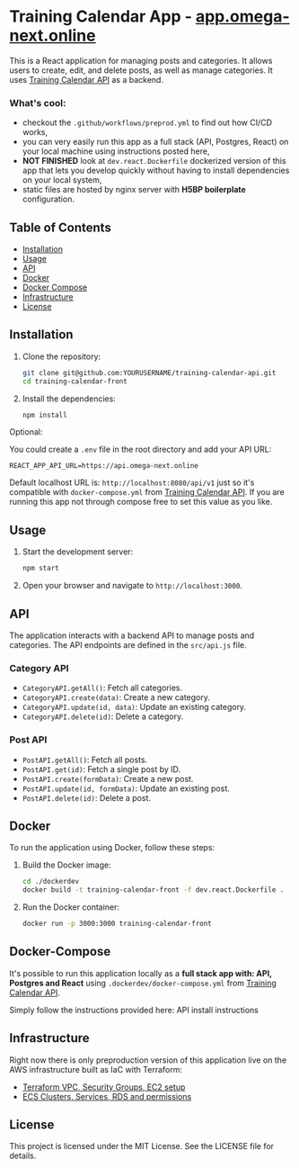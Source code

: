 # Training Calendar App - [app.omega-next.online](https://app.omega-next.online)

This is a React application for managing posts and categories. It allows users to create, edit, and delete posts, as well as manage categories. It uses [Training Calendar API](https://github.com/ziggrin/training-calendar-api) as a backend.

### What's cool:
- checkout the ```.github/workflows/preprod.yml``` to find out how CI/CD works,
- you can very easily run this app as a full stack (API, Postgres, React) on your local machine using instructions posted here,
- **NOT FINISHED** look at ```dev.react.Dockerfile``` dockerized version of this app that lets you develop quickly without having to install dependencies on your local system,
- static files are hosted by nginx server with **H5BP boilerplate** configuration.

## Table of Contents

- [Installation](#installation)
- [Usage](#usage)
- [API](#api)
- [Docker](#docker)
- [Docker Compose](#docker-compose)
- [Infrastructure](#infrastructure)
- [License](#license)

## Installation

1. Clone the repository:

    ```sh
    git clone git@github.com:YOURUSERNAME/training-calendar-api.git
    cd training-calendar-front
    ```

2. Install the dependencies:

    ```sh
    npm install
    ```

Optional: 

You could create a `.env` file in the root directory and add your API URL:

```env
REACT_APP_API_URL=https://api.omega-next.online
```
Default localhost URL is: `http://localhost:8080/api/v1` just so it's compatible with ```docker-compose.yml``` from [Training Calendar API](https://github.com/ziggrin/training-calendar-api). If you are running this app not through compose free to set this value as you like.

## Usage

1. Start the development server:

    ```sh
    npm start
    ```

2. Open your browser and navigate to `http://localhost:3000`.

## API

The application interacts with a backend API to manage posts and categories. The API endpoints are defined in the `src/api.js` file.

### Category API

- `CategoryAPI.getAll()`: Fetch all categories.
- `CategoryAPI.create(data)`: Create a new category.
- `CategoryAPI.update(id, data)`: Update an existing category.
- `CategoryAPI.delete(id)`: Delete a category.

### Post API

- `PostAPI.getAll()`: Fetch all posts.
- `PostAPI.get(id)`: Fetch a single post by ID.
- `PostAPI.create(formData)`: Create a new post.
- `PostAPI.update(id, formData)`: Update an existing post.
- `PostAPI.delete(id)`: Delete a post.

## Docker

To run the application using Docker, follow these steps:

1. Build the Docker image:

    ```sh
    cd ./dockerdev
    docker build -t training-calendar-front -f dev.react.Dockerfile .
    ```

2. Run the Docker container:

    ```sh
    docker run -p 3000:3000 training-calendar-front
    ```

## Docker-Compose

It's possible to run this application locally as a **full stack app with: API, Postgres and React** using ```.dockerdev/docker-compose.yml``` from [Training Calendar API](https://github.com/ziggrin/training-calendar-api).

Simply follow the instructions provided here: API install instructions

## Infrastructure

Right now there is only preproduction version of this application live on the AWS infrastructure built as IaC with Terraform:

- [Terraform VPC, Security Groups, EC2 setup](https://github.com/ziggrin/tf-main-01-vpc)
- [ECS Clusters, Services, RDS and permissions](https://github.com/ziggrin/tf-preprod-training-calendar)


## License

This project is licensed under the MIT License. See the LICENSE file for details.